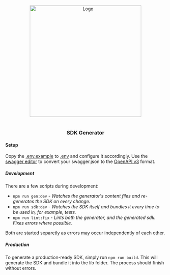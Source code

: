 <br/>
<br/>

<div align="center">
    <img src="/uploads/1dedf37d0e1e105f9e94ea97e04ca096/logo.svg" alt="Logo" width="350"/>
</div>

<br/>

<div align="center">
    <h3>SDK Generator</h3>
</div>


#### Setup
Copy the [.env.example](.env.example) to [.env](.env) and configure it accordingly.
Use the [swagger editor](https://editor.swagger.io/) to convert your swagger.json to the [OpenAPI v3](https://swagger.io/specification/) format.

##### Development

There are a few scripts during development:
* `npm run gen:dev` _- Watches the generator's content files and re-generates the SDK on every change._
* `npm run sdk:dev` _- Watches the SDK itself and bundles it every time to be used in, for example, tests._
* `npm run lint:fix` _- Lints both the generator, and the generated sdk. Fixes errors where possible._

Both are started separetly as errors may occur independently of each other.

##### Production

To generate a production-ready SDK, simply run `npm run build`. This will generate the SDK and bundle it into the lib folder.
The process should finish without errors.

